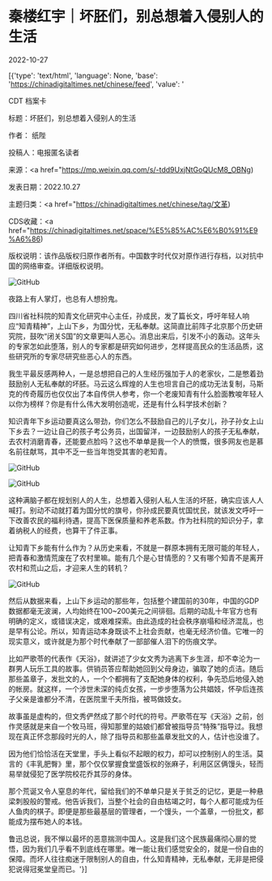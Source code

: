 # 秦楼红宇｜坏胚们，别总想着入侵别人的生活

2022-10-27

[{'type': 'text/html', 'language': None, 'base': 'https://chinadigitaltimes.net/chinese/feed', 'value': '

CDT 档案卡

标题：坏胚们，别总想着入侵别人的生活

作者： 纸陛

投稿人：电报匿名读者

来源：<a href="https://mp.weixin.qq.com/s/-tdd9UxjNtGoQUcM8_OBNg)

发表日期：2022.10.27

主题归类：<a href="https://chinadigitaltimes.net/chinese/tag/文革)

CDS收藏：<a href="https://chinadigitaltimes.net/space/%E5%85%AC%E6%B0%91%E9%A6%86)

版权说明：该作品版权归原作者所有。中国数字时代仅对原作进行存档，以对抗中国的网络审查。详细版权说明。





![GitHub](https://chinadigitaltimes.net/chinese/files/2022/10/post-688962-635a6d3eedc1b.)

夜路上有人掌灯，也总有人想扮鬼。

四川省社科院的知青文化研究中心主任，孙成民，发了篇长文，呼吁年轻人响应“知青精神”，上山下乡，为国分忧，无私奉献。这简直比前阵子北京那个历史研究院，鼓吹“闭关S国”的文章更叫人恶心。消息出来后，引发不小的轰动。这年头的专家怎如此堕落，别人的专家都是研究如何进步，怎样提高民众的生活品质，这些研究所的专家尽研究些恶心人的东西。

我生平最反感两种人，一是总想把自己的人生经历强加于人的老家伙，二是憋着劲鼓励别人无私奉献的坏胚。马云这么辉煌的人生也坦言自己的成功无法复制，马斯克的传奇履历也仅仅出了本自传供人参考，你一个老废知青有什么脸面教唆年轻人以你为榜样？你是有什么伟大发明创造呢，还是有什么科学技术创新？

知识青年下乡运动要真这么带劲，你们怎么不鼓励自己的儿子女儿，孙子孙女上山下乡去？一边让自己的孩子考公务员，出国留洋，一边鼓励别人的孩子无私奉献，去农村消磨青春，还能要点脸吗？这也不单单是我一个人的愤慨，很多网友也是慕名前往献骂，其中不乏一些当年饱受其害的老知青。

![GitHub](https://chinadigitaltimes.net/chinese/files/2022/10/post-688962-635a6d3f04573.)

![GitHub](https://chinadigitaltimes.net/chinese/files/2022/10/post-688962-635a6d3f0eba3.)

这种满脑子都在规划别人的人生，总想着入侵别人私人生活的坏胚，确实应该人人喊打。别动不动就打着为国分忧的旗号，你孙成民要真忧国忧民，就该发文呼吁一下改善农民的福利待遇，提高下医保质量和养老系数。作为社科院的知识分子，拿着纳税人的经费，也算干了件正事。

让知青下乡能有什么作为？从历史来看，不就是一群原本拥有无限可能的年轻人，把青春和激情荒废在了农村里嘛。能有几个是心甘情愿的？又有哪个知青不是离开农村和荒山之后，才迎来人生的转机？

![GitHub](https://chinadigitaltimes.net/chinese/files/2022/10/post-688962-635a6d3f173d4.)

然后从数据来看，上山下乡运动的那些年，包括整个建国前的30年，中国的GDP数据都毫无波澜，人均始终在100~200美元之间徘徊。后期的动乱十年官方也有明确的定义，或错误决定，或艰难探索。由此造成的社会秩序崩塌和经济混乱，也是早有公论。所以，知青运动本身既谈不上社会贡献，也毫无经济价值。它唯一的现实意义，或许就是为那个时代奉献了一部部催人泪下的伤痕文学。

比如严歌苓的代表作《天浴》，就讲述了少女文秀为逃离下乡生涯，却不幸沦为一群男人玩乐工具的故事。供销员答应帮助她回到父母身边，骗取了她的贞洁。随后那些盖章子，发批文的人，一个个都拥有了支配她身体的权利，争先恐后地侵入她的帐房。就这样，一个涉世未深的纯贞女孩，一步步堕落为公共娼妓，怀孕后连孩子父亲是谁都分不清，在医院里千夫所指，被骂做妓女。

故事虽是虚构的，但文秀俨然成了那个时代的符号。严歌苓在写《天浴》之前，创作灵感就是来自一个牧马班，得知那里的姑娘们都曾被指导员“特殊”指导过。我想现在真正怀念那段时光的人，除了指导员和那些盖章发批文的人，估计也没谁了。

因为他们恰恰活在天堂里，手头上看似不起眼的权力，却可以控制别人的生活。莫言的《丰乳肥臀》里，那个仅仅掌握食堂盛饭权的张麻子，利用区区俩馒头，轻而易举就侵犯了医学院校花乔其莎的身体。

那个荒诞又令人窒息的年代，留给我们的不单单只是关于贫乏的记忆，更是一种悬梁刺股般的警戒。他告诉我们，当整个社会的自由枯竭之时，每个人都可能成为任人鱼肉的棋子。即便是那些最基层的管理者，一个馒头，一个盖章，一份批文，都能成为摆布她人的本钱。

鲁迅总说，我不惮以最坏的恶意揣测中国人。这是我们这个民族最痛彻心扉的觉悟，因为我们几乎看不到底线在哪里。唯一能让我们感觉安全的，就是一份自由的保障。而坏人往往痴迷于限制别人的自由，什么知青精神，无私奉献，无非是把侵犯说得冠冕堂皇而已。'}]
